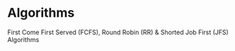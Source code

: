 # Algorithms
First Come First Served (FCFS), Round Robin (RR) &amp; Shorted Job First (JFS) Algorithms
